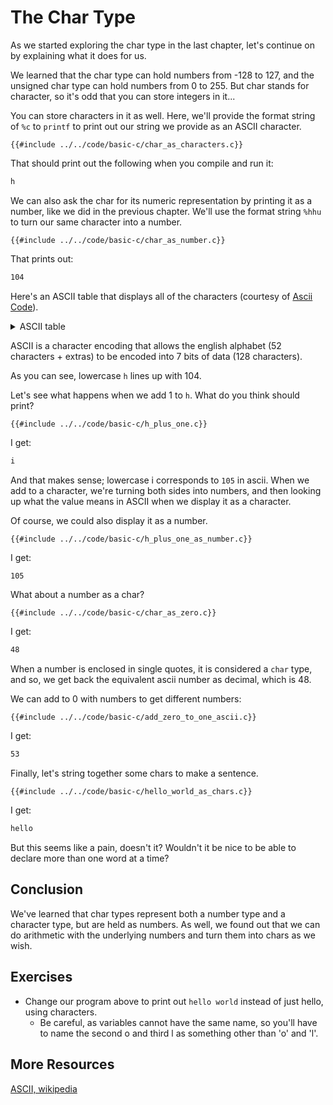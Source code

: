 # The Char Type

As we started exploring the char type in the last chapter, let's continue on by explaining what it does for us.

We learned that the char type can hold numbers from -128 to 127, and the unsigned char type can hold numbers from 0 to 255. But char stands for character, so it's odd that you can store integers in it...

You can store characters in it as well. Here, we'll provide the format string of `%c` to `printf` to print out our string we provide as an ASCII character.

```c,editable
{{#include ../../code/basic-c/char_as_characters.c}}
```

That should print out the following when you compile and run it:

```sh
h
```

We can also ask the char for its numeric representation by printing it as a number, like we did in the previous chapter. We'll use the format string `%hhu` to turn our same character into a number.

```c,editable
{{#include ../../code/basic-c/char_as_number.c}}
```

That prints out:

```sh
104
```

Here's an ASCII table that displays all of the characters (courtesy of [Ascii Code](https://www.ascii-code.com/)).

<details>
  <summary>ASCII table</summary>

{{#include ../../code/basic-c/ascii-table.md}}

</details>

ASCII is a character encoding that allows the english alphabet (52 characters + extras) to be encoded into 7 bits of data (128 characters).

As you can see, lowercase `h` lines up with 104.

Let's see what happens when we add 1 to `h`.
What do you think should print?

```c,editable
{{#include ../../code/basic-c/h_plus_one.c}}
```

I get:

```sh
i
```

And that makes sense; lowercase i corresponds to `105` in ascii. When we add to a character, we're turning both sides into numbers, and then looking up what the value means in ASCII when we display it as a character.

Of course, we could also display it as a number.

```c,editable
{{#include ../../code/basic-c/h_plus_one_as_number.c}}
```

I get:

```sh
105
```

What about a number as a char?

```c,editable
{{#include ../../code/basic-c/char_as_zero.c}}
```

I get:

```sh
48
```

When a number is enclosed in single quotes, it is considered a `char` type, and so, we get back the equivalent ascii number as decimal, which is 48.

We can add to 0 with numbers to get different numbers:

```c,editable
{{#include ../../code/basic-c/add_zero_to_one_ascii.c}}
```

I get:

```sh
53
```

Finally, let's string together some chars to make a sentence.

```c,editable
{{#include ../../code/basic-c/hello_world_as_chars.c}}
```

I get:

```sh
hello
```

But this seems like a pain, doesn't it? Wouldn't it be nice to be able to declare more than one word at a time?

## Conclusion

We've learned that char types represent both a number type and a character type, but are held as numbers. As well, we found out that we can do arithmetic with the underlying numbers and turn them into chars as we wish.

## Exercises

- Change our program above to print out `hello world` instead of just hello, using characters.
  - Be careful, as variables cannot have the same name, so you'll have to name the second o and third l as something other than 'o' and 'l'.

## More Resources

[ASCII, wikipedia](https://en.wikipedia.org/wiki/ASCII)

